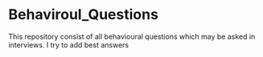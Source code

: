 # Behaviroul_Questions
This repository consist of all behavioural questions which may be asked in interviews. I try to add best answers 
